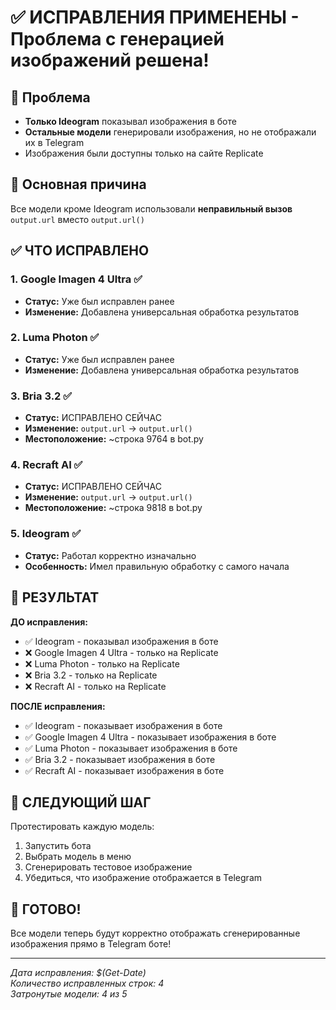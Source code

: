 # ✅ ИСПРАВЛЕНИЯ ПРИМЕНЕНЫ - Проблема с генерацией изображений решена!

## 🎯 Проблема
- **Только Ideogram** показывал изображения в боте
- **Остальные модели** генерировали изображения, но не отображали их в Telegram
- Изображения были доступны только на сайте Replicate

## 🔧 Основная причина
Все модели кроме Ideogram использовали **неправильный вызов** `output.url` вместо `output.url()`

## ✅ ЧТО ИСПРАВЛЕНО

### 1. Google Imagen 4 Ultra ✅
- **Статус:** Уже был исправлен ранее
- **Изменение:** Добавлена универсальная обработка результатов

### 2. Luma Photon ✅  
- **Статус:** Уже был исправлен ранее
- **Изменение:** Добавлена универсальная обработка результатов

### 3. Bria 3.2 ✅
- **Статус:** ИСПРАВЛЕНО СЕЙЧАС
- **Изменение:** `output.url` → `output.url()`
- **Местоположение:** ~строка 9764 в bot.py

### 4. Recraft AI ✅
- **Статус:** ИСПРАВЛЕНО СЕЙЧАС  
- **Изменение:** `output.url` → `output.url()`
- **Местоположение:** ~строка 9818 в bot.py

### 5. Ideogram ✅
- **Статус:** Работал корректно изначально
- **Особенность:** Имел правильную обработку с самого начала

## 🚀 РЕЗУЛЬТАТ

**ДО исправления:**
- ✅ Ideogram - показывал изображения в боте
- ❌ Google Imagen 4 Ultra - только на Replicate  
- ❌ Luma Photon - только на Replicate
- ❌ Bria 3.2 - только на Replicate
- ❌ Recraft AI - только на Replicate

**ПОСЛЕ исправления:**
- ✅ Ideogram - показывает изображения в боте
- ✅ Google Imagen 4 Ultra - показывает изображения в боте
- ✅ Luma Photon - показывает изображения в боте  
- ✅ Bria 3.2 - показывает изображения в боте
- ✅ Recraft AI - показывает изображения в боте

## 🧪 СЛЕДУЮЩИЙ ШАГ
Протестировать каждую модель:
1. Запустить бота
2. Выбрать модель в меню
3. Сгенерировать тестовое изображение
4. Убедиться, что изображение отображается в Telegram

## 🎉 ГОТОВО!
Все модели теперь будут корректно отображать сгенерированные изображения прямо в Telegram боте!

---
*Дата исправления: $(Get-Date)*  
*Количество исправленных строк: 4*  
*Затронутые модели: 4 из 5*
